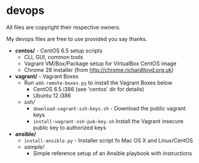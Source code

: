 devops
=========

All files are copyright their respective owners.

My devops files are free to use provided you say thanks.

- **centos/** - CentOS 6.5 setup scripts
  - CLI, GUI, common tools
  - Vagrant VM/Box/Package setup for VirtualBox CentOS image
  - Chrome 28 installer (from http://chrome.richardlloyd.org.uk)
- **vagrant/** - Vagrant Boxes
  - Run `add-remote-boxes.py` to install the Vagrant Boxes below
    - CentOS 6.5 i386 (see 'centos' dir for details)
    - Ubuntu 12 i386 
  - *ssh/*
    - `download-vagrant-ssh-keys.sh` - Download the public vagrant keys
    - `install-vagrant-ssh-pub-key.sh` Install the Vagrant insecure public key to authorized keys
- **ansible/**
  - `install-ansible.py` - Installer script fo Mac OS X and Linux/CentOS
  - *sample/*
    - Simple reference setup of an Ansible playbook with instructions
